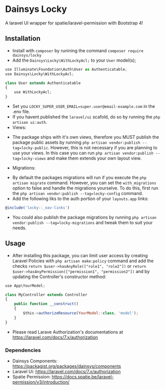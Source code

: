 # Dainsys Locky  
A laravel UI wrapper for spatie/laravel-permission with Bootstrap 4!
## Installation
* Install with `composer` by runining the command `composer require dainsys/locky`
* Add the `Dainsys\Locky\WithLockyAcl;` to your `User` model(s);
```javascript
use Illuminate\Foundation\Auth\User as Authenticatable;
use Dainsys\Locky\WithLockyAcl;

class User extends Authenticatable
{
    use WithLockyAcl;
}
```
* Set you `LOCKY_SUPER_USER_EMAIL=super.user@email-example.com` in the .env file.
* If you havent published the `laravel/ui` scafold, do so by running the `php artisan ui:auth`.
* Views:
- The package ships with it's own views, therefore you MUST publish the package public assets by running `php artisan vendor:publish --tag=locky-public`. However, this is not necessary if you are planning to use your views. In this case you can run `php artisan vendor:publish --tag=locky-views` and make them extends your own layout view. 
* Migrations:
- By default the packages migrations will run if you execute the `php artisan migrate` command. However, you can set the `with_migrations` option to false and handle the migrations yourselve. To do this, first run the `php artisan vendor:publish --tag=locky-config` command.
- Add the following liks to the auth portion of your `layouts.app` links:
````javascript 
@include('locky::_nav-links')
````
- You could also publish the package migrations by running `php artisan vendor:publish --tag=locky-migrations` and tweak them to suit your needs.
## Usage
* After installing this package, you can limit user access by creating Laravel Policies with `php artisan make:policy` command and add the checks `return $user->hasAnyRole(["role1", "role2"])` or `return $user->hasAnyPermission(["permission1", "permission2"])` and by updating the Controller's constructor method:
```javascript
use App\YourModel;

class MyController extends Controller
{
    public function __construct()
    {
        $this->authorizeResource(YourModel::class, 'model');
    }
}
```
- Please read Larave Authorization's documentations at https://laravel.com/docs/7.x/authorization
### Dependencies
* Dainsys Components: https://packagist.org/packages/dainsys/components
* Laravel Ui: https://laravel.com/docs/7.x/authorization
* Spatie Permission: https://docs.spatie.be/laravel-permission/v3/introduction/

 
